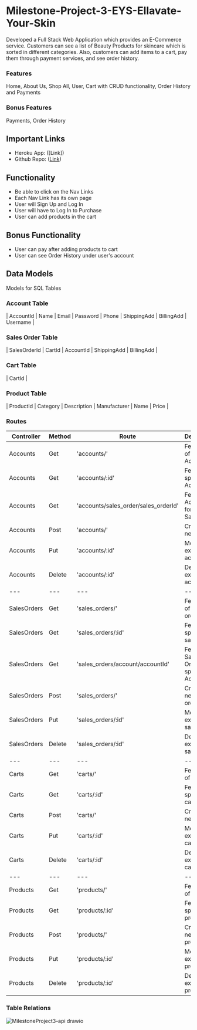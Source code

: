 # Milestone-Project-3-EYS-Ellavate-Your-Skin
Developed a Full Stack Web Application which provides an E-Commerce service. Customers can see a list of Beauty Products for skincare which is sorted in different categories. Also, customers can add items to a cart, pay them through payment services, and see order history.

### Features

Home, About Us, Shop All, User, Cart with CRUD functionality, Order History and Payments

### Bonus Features

Payments, Order History

## Important Links

- Heroku App: ([Link])
- Github Repo: ([Link](https://github.com/gadinge1/Milestone-Project-3-EYS.git))

## Functionality

- Be able to click on the Nav Links 
- Each Nav Link has its own page
- User will Sign Up and Log In
- User will have to Log In to Purchase
- User can add products in the cart

## Bonus Functionality

- User can pay after adding products to cart
- User can see Order History under user's account

## Data Models

Models for SQL Tables

### Account Table

| AccountId | Name | Email | Password | Phone | ShippingAdd | BillingAdd | Username |

### Sales Order Table

| SalesOrderId | CartId | AccountId | ShippingAdd | BillingAdd |

### Cart Table

| CartId |

### Product Table

| ProductId | Category | Description | Manufacturer | Name | Price |

### Routes

| Controller | Method | Route | Description|
| --- | --- | --- | --- |
| Accounts | Get | 'accounts/' | Fetches list of Accounts |
| Accounts | Get | 'accounts/:id' | Fetches specific Account |
|Accounts | Get | 'accounts/sales_order/sales_orderId' | Fetches Accounts for specific Sales Order |
| Accounts | Post | 'accounts/' | Creates a new note |
| Accounts | Put | 'accounts/:id' | Modifies an existing account |
| Accounts | Delete | 'accounts/:id' | Deletes an existing account |
| --- | --- | --- | --- |
| SalesOrders | Get | 'sales_orders/' | Fetches list of sales orders |
| SalesOrders | Get | 'sales_orders/:id' | Fetches specific sales order |
| SalesOrders | Get | 'sales_orders/account/accountId' | Fetches Sales Orders for specific Account |
| SalesOrders | Post | 'sales_orders/' | Creates a new sales order |
| SalesOrders | Put | 'sales_orders/:id' | Modifies an existing sales order |
| SalesOrders | Delete | 'sales_orders/:id' | Deletes an existing sales order |
| --- | --- | --- | --- |
| Carts | Get | 'carts/' | Fetches list of carts |
| Carts | Get | 'carts/:id' | Fetches specific cart |
| Carts | Post | 'carts/' | Creates a new cart |
| Carts | Put | 'carts/:id' | Modifies an existing cart |
| Carts | Delete | 'carts/:id' | Deletes an existing cart |
| ---   | --- | --- | --- |
| Products | Get | 'products/' | Fetches list of products |
| Products | Get | 'products/:id' | Fetches specific product |
| Products | Post | 'products/' | Creates a new product |
| Products | Put | 'products/:id' | Modifies an existing product |
| Products | Delete | 'products/:id' | Deletes an existing product |


### Table Relations
<!-- >![MilestoneProject3-api drawio](https://user-images.githubusercontent.com/92125395/179365995-53fcfe36-05d9-498e-8ff5-96a99a621f32.png)  -->

![MilestoneProject3-api drawio](https://user-images.githubusercontent.com/92125395/179365995-53fcfe36-05d9-498e-8ff5-96a99a621f32.png)
